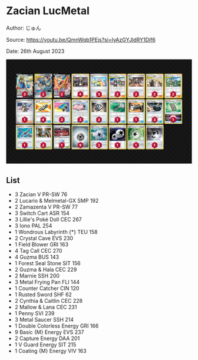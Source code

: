 # Zacian LucMetal

Author: じゅん

Source: <https://youtu.be/QmnWqb1PEjs?si=IyAzGYJldRY1Dif6>

Date: 26th August 2023

![decklist](../../images/OBF/Zacian%20LucMetal/1-%20Zacian%20LucMetal.png)

## List

* 3 Zacian V PR-SW 76
* 2 Lucario & Melmetal-GX SMP 192
* 2 Zamazenta V PR-SW 77
* 3 Switch Cart ASR 154
* 3 Lillie's Poké Doll CEC 267
* 3 Iono PAL 254
* 1 Wondrous Labyrinth {*} TEU 158
* 2 Crystal Cave EVS 230
* 1 Field Blower GRI 163
* 4 Tag Call CEC 270
* 4 Guzma BUS 143
* 1 Forest Seal Stone SIT 156
* 2 Guzma & Hala CEC 229
* 2 Marnie SSH 200
* 3 Metal Frying Pan FLI 144
* 1 Counter Catcher CIN 120
* 1 Rusted Sword SHF 62
* 2 Cynthia & Caitlin CEC 228
* 2 Mallow & Lana CEC 231
* 1 Penny SVI 239
* 3 Metal Saucer SSH 214
* 1 Double Colorless Energy GRI 166
* 9 Basic {M} Energy EVS 237
* 2 Capture Energy DAA 201
* 1 V Guard Energy SIT 215
* 1 Coating {M} Energy VIV 163
